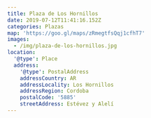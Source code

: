 ```yaml
---
title: Plaza de Los Hornillos
date: 2019-07-12T11:41:16.152Z
categories: Plazas
map: 'https://goo.gl/maps/zRmegtfsQqj1cfhT7'
images:
  - /img/plaza-de-los-hornillos.jpg
location:
  '@type': Place
  address:
    '@type': PostalAddress
    addressCountry: AR
    addressLocality: Los Hornillos
    addressRegion: Cordoba
    postalCode: '5885'
    streetAddress: Estévez y Alelí
---
```


